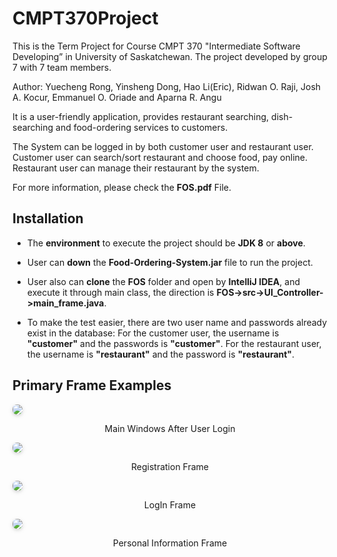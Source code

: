 # CMPT370Project

This is the Term Project for Course CMPT 370 "Intermediate Software Developing” in University of Saskatchewan. The project developed by group 7 with 7 team members.  

Author: Yuecheng Rong, Yinsheng Dong, Hao Li(Eric), Ridwan O. Raji, Josh A. Kocur, Emmanuel O. Oriade and Aparna R. Angu

It is a user-friendly application, provides restaurant searching, dish-searching and food-ordering services to customers.

The System can be logged in by both customer user and restaurant user. Customer user can search/sort restaurant and choose food, pay online. Restaurant user can manage their restaurant by the system.

For more information, please check the **FOS.pdf** File.

## Installation
* The **environment** to execute the project should be **JDK 8** or **above**. 

* User can **down** the **Food-Ordering-System.jar** file to run the project.  
* User also can **clone** the **FOS** folder and open by **IntelliJ IDEA**, and execute it through main class, the direction is **FOS->src->UI_Controller->main_frame.java**.  
* To make the test easier, there are two user name and passwords already exist in the database: For the customer user, the username is **"customer"** and the passwords is **"customer"**. For the restaurant user, the username is **"restaurant"** and the password is **"restaurant"**.

## Primary Frame Examples
<img style="border-radius: 0.5125em;  
box-shadow: 0 2px 4px 0 rgba(34,36,38,.12),0 2px 10px 0 rgba(34,36,38,.08);"  
src="https://github.com/Eric-GH/CMPT370Project/blob/master/Pic/MainLogIn.png?raw=true">    
<p align="center">
	Main Windows After User Login
</p>     

<img style="border-radius: 0.5125em;  
box-shadow: 0 2px 4px 0 rgba(34,36,38,.12),0 2px 10px 0 rgba(34,36,38,.08);"  
src="https://github.com/Eric-GH/CMPT370Project/blob/master/Pic/Reg.png?raw=true">    
<p align="center">
	Registration Frame
</p> 

<img style="border-radius: 0.5125em;  
box-shadow: 0 2px 4px 0 rgba(34,36,38,.12),0 2px 10px 0 rgba(34,36,38,.08);"  
src="https://github.com/Eric-GH/CMPT370Project/blob/master/Pic/LogIn.png?raw=true">    
<p align="center">
	LogIn Frame
</p> 

<img style="border-radius: 0.5125em;  
box-shadow: 0 2px 4px 0 rgba(34,36,38,.12),0 2px 10px 0 rgba(34,36,38,.08);"  
src="https://github.com/Eric-GH/CMPT370Project/blob/master/Pic/Info.png?raw=true">    
<p align="center">
	Personal Information Frame
</p> 